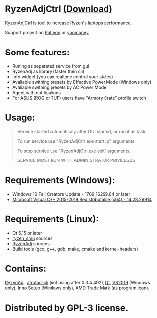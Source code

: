 # RyzenAdjCtrl [(Download)](https://github.com/xodj/RyzenAdjCtrl/releases)
RyzenAdjCtrl is tool to increase Ryzen's laptops performance.

Support project on [Patreon](https://www.patreon.com/bePatron?u=62001804) or [yoomoney](https://yoomoney.ru/to/410017318965665)

# Some features:
- Runing as separeted service from gui
- RyzenAdj as library (faster then cli)
- Info widget (you can realtime control your states)
- Avaliable swithing presets by Effective Power Mode (Windows only)
- Avaliable swithing presets by AC Power Mode
- Agent with notifications
- For ASUS (ROG or TUF) users have "Armory Crate" profile switch

# Usage:
> Service started automaticaly after GUI started, or run it as task:
> 
> To run service use "RyzenAdjCtrl.exe startup" arguments.
> 
> To stop service use "RyzenAdjCtrl.exe exit" arguments.
> 
> SERVICE MUST RUN WITH ADMINISTRATOR PRIVILEGES

# Requirements  (Windows):
- Windows 10 Fall Creators Update - 1709 16299.64 or later
- [Microsoft Visual C++ 2015-2019 Redistributable (x64) - 14.28.29914](https://github.com/xodj/RyzenAdjCtrl/releases/download/0.1.0.41/VC_redist.x64.exe)

# Requirements (Linux):
- Qt 5.15 or later
- [ryzen_smu](https://github.com/leogx9r/ryzen_smu) sources
- [RyzenAdj](https://github.com/FlyGoat/RyzenAdj) sources
- Build tools (gcc, g++, gdb, make, cmake and kernel-headers)

# Contains:
[RyzenAdj](https://github.com/FlyGoat/RyzenAdj), [atrofac-cli](https://github.com/cronosun/atrofac) (not using after 0.3.4.492), [Qt](https://www.qt.io/download-open-source), [VS2019](https://visualstudio.microsoft.com/) (Windows only), [Inno Setup](https://github.com/jrsoftware/issrc) (Windows only), AMD Trade Mark (as program icon).

# Distributed by GPL-3 license.
